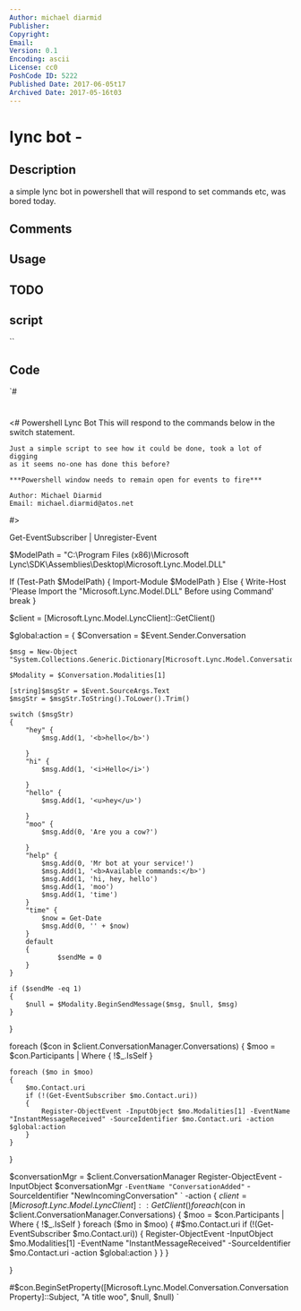 ```yaml
---
Author: michael diarmid
Publisher: 
Copyright: 
Email: 
Version: 0.1
Encoding: ascii
License: cc0
PoshCode ID: 5222
Published Date: 2017-06-05t17
Archived Date: 2017-05-16t03
---
```


# lync bot - 

## Description

a simple lync bot in powershell that will respond to set commands etc, was bored today.

## Comments



## Usage



## TODO



## script

``

## Code

`#
 #
 <#
 	Powershell Lync Bot
 	This will respond to the commands below in the switch statement.
 
 	Just a simple script to see how it could be done, took a lot of digging
 	as it seems no-one has done this before?
 
 	***Powershell window needs to remain open for events to fire***
 
 	Author: Michael Diarmid
 	Email: michael.diarmid@atos.net
 
 #>
 
 Get-EventSubscriber | Unregister-Event
 
 $ModelPath = "C:\Program Files (x86)\Microsoft Lync\SDK\Assemblies\Desktop\Microsoft.Lync.Model.DLL"
 
 If (Test-Path $ModelPath)
 {
 	Import-Module $ModelPath
 }
 Else
 {
 	Write-Host 'Please Import the "Microsoft.Lync.Model.DLL" Before using Command'
 	break
 }
 
 $client = [Microsoft.Lync.Model.LyncClient]::GetClient()
 
 $global:action = {
 	$Conversation = $Event.Sender.Conversation
 	
 	$msg = New-Object "System.Collections.Generic.Dictionary[Microsoft.Lync.Model.Conversation.InstantMessageContentType,String]"
 	
 	$Modality = $Conversation.Modalities[1]
 	
 	[string]$msgStr = $Event.SourceArgs.Text
 	$msgStr = $msgStr.ToString().ToLower().Trim()
 	
 	switch ($msgStr)
 	{
 		"hey" {
 			$msg.Add(1, '<b>hello</b>')
 			
 		}
 		"hi" {
 			$msg.Add(1, '<i>Hello</i>')
 			
 		}
 		"hello" {
 			$msg.Add(1, '<u>hey</u>')
 			
 		}
 		"moo" {
 			$msg.Add(0, 'Are you a cow?')
 			
 		}
 		"help" {
 			$msg.Add(0, 'Mr bot at your service!')
 			$msg.Add(1, '<b>Available commands:</b>')
 			$msg.Add(1, 'hi, hey, hello')
 			$msg.Add(1, 'moo')
 			$msg.Add(1, 'time')						
 		}
 		"time" {
 			$now = Get-Date
 			$msg.Add(0, '' + $now)
 		}
 		default
 		{
 				$sendMe = 0
 		}
 	}
 	
 	if ($sendMe -eq 1)
 	{		
 		$null = $Modality.BeginSendMessage($msg, $null, $msg)
 	}
 }
 
 foreach ($con in $client.ConversationManager.Conversations)
 {
 	$moo = $con.Participants | Where { !$_.IsSelf }
 
 	foreach ($mo in $moo)
 	{
 		$mo.Contact.uri
 		if (!(Get-EventSubscriber $mo.Contact.uri))
 		{
 			Register-ObjectEvent -InputObject $mo.Modalities[1] -EventName "InstantMessageReceived" -SourceIdentifier $mo.Contact.uri -action $global:action
 		}
 	}
 }
 
 $conversationMgr = $client.ConversationManager
 Register-ObjectEvent -InputObject $conversationMgr `
 					 -EventName "ConversationAdded" `
 					 -SourceIdentifier "NewIncomingConversation" `
 					 -action {
 	$client = [Microsoft.Lync.Model.LyncClient]::GetClient()
 	foreach ($con in $client.ConversationManager.Conversations)
 	{
 		$moo = $con.Participants | Where { !$_.IsSelf }
 		foreach ($mo in $moo)
 		{
 			#$mo.Contact.uri
 			if (!(Get-EventSubscriber $mo.Contact.uri))
 			{
 				Register-ObjectEvent -InputObject $mo.Modalities[1] -EventName "InstantMessageReceived" -SourceIdentifier $mo.Contact.uri -action $global:action
 			}
 		}
 	}
 	
 }
 
 
 
 #$con.BeginSetProperty([Microsoft.Lync.Model.Conversation.ConversationProperty]::Subject, "A title woo", $null, $null)
`

